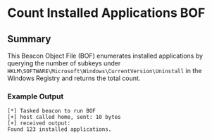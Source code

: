 # Count Installed Applications BOF

## Summary

This Beacon Object File (BOF) enumerates installed applications by querying the number of subkeys under `HKLM\SOFTWARE\Microsoft\Windows\CurrentVersion\Uninstall` in the Windows Registry and returns the total count.

### Example Output

```
[*] Tasked beacon to run BOF
[+] host called home, sent: 10 bytes
[+] received output:
Found 123 installed applications.
```
